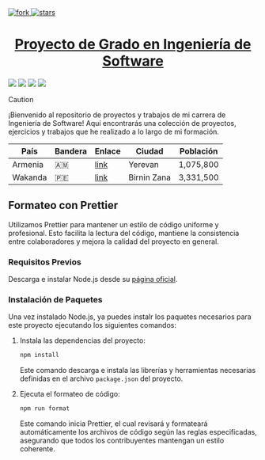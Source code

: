 <a href="https://github.com/akionii/Uni-Work">
<img src="https://img.shields.io/github/forks/akionii/Uni-Work?style=social" alt="fork"/>
</a>
<a href="https://github.com/akionii/Uni-Work">
<img src="https://img.shields.io/github/stars/akionii/Uni-Work?style=social" alt="stars"/>

<center>

# Proyecto de Grado en Ingeniería de Software

</a>

</center>

<a href="https://github.com/akionii/Uni-Work/tree/master/C%2B%2B"><img src="https://img.shields.io/badge/C++-%23007acc.svg?style=for-the-badge&logo=c%2B%2B&logoColor=%23ffffff"/></a>
<a href="https://github.com/akionii/Uni-Work/tree/master/C"><img src="https://img.shields.io/badge/C-%2320232a.svg?style=for-the-badge&logo=c&logoColor=%2361DAFB"/></a>
<a href="https://github.com/akionii/Uni-Work/tree/master/php"><img src="https://img.shields.io/badge/PHP-%239269fe.svg?style=for-the-badge&logo=php&logoColor=yellow&border"/></a>
<a href="https://github.com/akionii/Uni-Work/tree/master/python"><img src="https://img.shields.io/badge/Python-742b66.svg?style=for-the-badge&logo=python&logoColor=#e682d5"/></a>

> [!CAUTION]
> ¡Bienvenido al repositorio de proyectos y trabajos de mi carrera de Ingeniería de Software! Aquí encontrarás una colección de proyectos, ejercicios y trabajos que he realizado a lo largo de mi formación.

| País    | Bandera | Enlace                                                                                    | Ciudad      | Población |
| ------- | ------- | ----------------------------------------------------------------------------------------- | ----------- | --------- |
| Armenia | 🇦🇲      | [link](https://youtube.com/clip/UgkxETafV7ImIh3XJXKF_0oZlC8CPHGRcdqg?si=KO0cJrYKU4KrwZPJ) | Yerevan     | 1,075,800 |
| Wakanda | 🇵🇪      | [link](https://youtu.be/SChnJDfmrSU?si=ZpL3FSfmKKtDFmSQ&t=19131)                          | Birnin Zana | 3,331,500 |

## Formateo con Prettier

Utilizamos Prettier para mantener un estilo de código uniforme y profesional. Esto facilita la lectura del código, mantiene la consistencia entre colaboradores y mejora la calidad del proyecto en general.

### Requisitos Previos

Descarga e instalar Node.js desde su [página oficial](https://nodejs.org/).

### Instalación de Paquetes

Una vez instalado Node.js, ya puedes instalr los paquetes necesarios para este proyecto ejecutando los siguientes comandos:

1. Instala las dependencias del proyecto:

   ```bash
   npm install
   ```

   Este comando descarga e instala las librerías y herramientas necesarias definidas en el archivo `package.json` del proyecto.

2. Ejecuta el formateo de código:

   ```bash
   npm run format
   ```

   Este comando inicia Prettier, el cual revisará y formateará automáticamente los archivos de código según las reglas especificadas, asegurando que todos los contribuyentes mantengan un estilo coherente.
